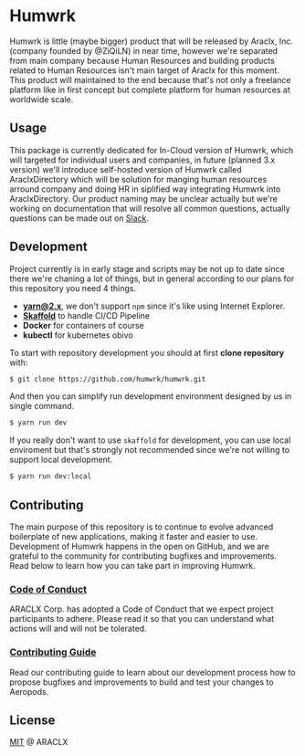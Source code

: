 # Humwrk

Humwrk is little (maybe bigger) product that will be released by Araclx, Inc. (company founded by @ZiQiLN) in near time, however we're separated from main
company because Human Resources and building products related to Human Resources isn't main target of Araclx for this moment. This product will maintained to
the end because that's not only a freelance platform like in first concept but complete platform for human resources at worldwide scale.

## Usage

This package is currently dedicated for In-Cloud version of Humwrk, which will targeted for individual users and companies, in future (planned 3.x version)
we'll introduce self-hosted version of Humwrk called AraclxDirectory which will be solution for manging human resources arround company and doing HR in
siplified way integrating Humwrk into AraclxDirectory. Our product naming may be unclear actually but we're working on documentation that will resolve all
common questions, actually questions can be made out on [Slack](https://join.slack.com/t/humwrk/shared_invite/zt-h6f16liq-rLvCUbMx~UW_GTAztZBmMQ).

## Development

Project currently is in early stage and scripts may be not up to date since there we're chaning a lot of things, but in general according to our plans for this
repository you need 4 things.

-  **yarn@2.x**, we don't support `npm` since it's like using Internet Explorer.
-  **[Skaffold](https://skaffold.dev/)** to handle CI/CD Pipeline
-  **Docker** for containers of course
-  **kubectl** for kubernetes obivo

To start with repository development you should at first **clone repository** with:

```bash
$ git clone https://github.com/humwrk/humwrk.git
```

And then you can simplify run development environment designed by us in single command.

```bash
$ yarn run dev
```

If you really don't want to use `skaffold` for development, you can use local enviroment but that's strongly not recommended since we're not willing to support
local development.

```bash
$ yarn run dev:local
```

## Contributing

The main purpose of this repository is to continue to evolve advanced boilerplate of new applications, making it faster and easier to use. Development of Humwrk
happens in the open on GitHub, and we are grateful to the community for contributing bugfixes and improvements. Read below to learn how you can take part in
improving Humwrk.

### [Code of Conduct](./CODE_OF_CONDUCT.md)

ARACLX Corp. has adopted a Code of Conduct that we expect project participants to adhere. Please read it so that you can understand what actions will and will
not be tolerated.

### [Contributing Guide](./CONTRIBUTING.md)

Read our contributing guide to learn about our development process how to propose bugfixes and improvements to build and test your changes to Aeropods.

## License

[MIT](./LICENSE) @ ARACLX
